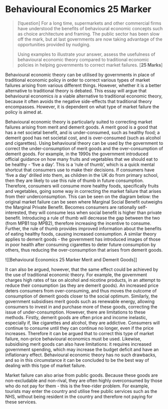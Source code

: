 # Behavioural Economics 25 Marker


> [!question]
> For a long time, supermarkets and other commercial firms have understood the benefits of
> behavioural economic concepts such as choice architecture and framing. The public sector has
> been slow off the mark, but at last governments are now taking advantage of the opportunities
> provided by nudging.
> 
> Using examples to illustrate your answer, assess the usefulness of behavioural economic theory
> compared to traditional economic policies in helping governments to correct market failures. [**25 Marks**]

Behavioural economic theory can be utilised by governments in place of traditional economic policy in order to correct various types of market failures arising from various different things. However, whether it is a better alternative to traditional theory is debated. This essay will argue that behavioural economics *is* a viable alternative to traditional economic theory, because it often avoids the negative side-effects that traditional theory encompasses. However, it is dependent on what type of market failure the policy is aimed at.

Behavioural economic theory is particularly suited to correcting market failures arising from merit and demerit goods. A merit good is a good that has a net societal benefit, and is under-consumed, such as healthy food; a demerit good has net societal cost, and is over-consumed (such as alcohol and cigarettes). Using behavioural theory can be used by the government to correct the under-consumption of merit goods and the over-consumption of demerit goods. For example, in the 1990s the government introduced official guidance on how many fruits and vegetables that we should eat to be healthy - ‘five a day’. This is a ‘rule of thumb’, which is a quick mental shortcut that consumers use to make their decisions. If consumers have ‘five a day’ drilled into them, as children in the UK do from primary school, then they are likely to use this rule of thumb in future consumption. Therefore, consumers will consume more healthy foods, specifically fruits and vegetables, going some way in correcting the market failure that arises from their underconsumption. This can be seen on the diagram below: the original market failure can be seen where Marginal Social Benefit outweighs the Marginal Private Benefit. Becomes consumers are rationally self-interested, they will consume less when social benefit is higher than private benefit. Introducing a rule of thumb will decrease the gap between the two (from MPB1 top MPB2), therefore increasing the incentive to consume. Further, the rule of thumb provides improved information about the benefits of eating healthy foods, causing increased consumption. A similar theory applies to demerit goods - the government has introduced images of those in poor health after consuming cigarettes to deter future consumption by others, thus reducing the over-consumption that arises from demerit goods.

![[Behavioural Economics 25 Marker Merit and Demerit Goods]]

It can also be argued, however, that the same effect could be achieved by the use of traditional economic theory. For example, the government charges high rates of tax on alcohol and nicotine products, in an attempt to reduce their consumption (as they are demerit goods). An increased price deters consumers from over-consuming, and thus moves the outcome of consumption of demerit goods closer to the social optimum. Similarly, the government subsidises merit goods such as renewable energy, allowing consumers to invest in and purchase more of these goods, correcting the issue of under-consumption. However, there are limitations to these methods. Firstly, demerit goods are often price and income inelastic, especially if, like cigarettes and alcohol, they are addictive. Consumers will continue to consume until they can continue no longer, even if the price increases. Therefore it can be argued that to correct this type of market failure, non-price behavioural economics must be used. Likewise, subsidising merit goods can also have limitations: it requires increased government spending, which may increase the budget deficit and have an inflationary effect. Behavioural economic theory has no such drawbacks, and so in this circumstance it can be concluded to be the best way of dealing with this type of market failure.

Market failure can also arise from public goods. Because these goods are non-excludable and non-rival, they are often highly overconsumed by those who do not pay for them - this is the free-rider problem. For example, tourists may enter the country and utilise free public services such as the NHS, without being resident in the country and therefore not paying for these services.